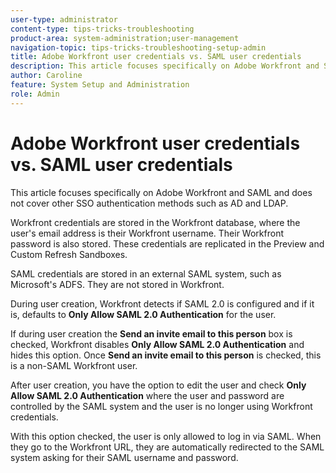 ```yaml
---
user-type: administrator
content-type: tips-tricks-troubleshooting
product-area: system-administration;user-management
navigation-topic: tips-tricks-troubleshooting-setup-admin
title: Adobe Workfront user credentials vs. SAML user credentials
description: This article focuses specifically on Adobe Workfront and SAML and does not cover other SSO authentication methods such as AD and LDAP.
author: Caroline
feature: System Setup and Administration
role: Admin
---
```


# Adobe Workfront user credentials vs. SAML user credentials

This article focuses specifically on Adobe Workfront and SAML and does not cover other SSO authentication methods such as AD and LDAP.

Workfront credentials are stored in the Workfront database, where the user's email address is their Workfront username. Their Workfront password is also stored. These credentials are replicated in the Preview and Custom Refresh Sandboxes.

SAML credentials are stored in an external SAML system, such as Microsoft's ADFS. They are not stored in Workfront.

During user creation, Workfront detects if SAML 2.0 is configured and if it is, defaults to **Only Allow SAML 2.0 Authentication** for the user.

If during user creation the **Send an invite email to this person** box is checked, Workfront disables **Only Allow SAML 2.0 Authentication** and hides this option. Once **Send an invite email to this person** is checked, this is a non-SAML Workfront user.

After user creation, you have the option to edit the user and check **Only Allow SAML 2.0 Authentication** where the user and password are controlled by the SAML system and the user is no longer using Workfront credentials.

With this option checked, the user is only allowed to log in via SAML. When they go to the Workfront URL, they are automatically redirected to the SAML system asking for their SAML username and password.

